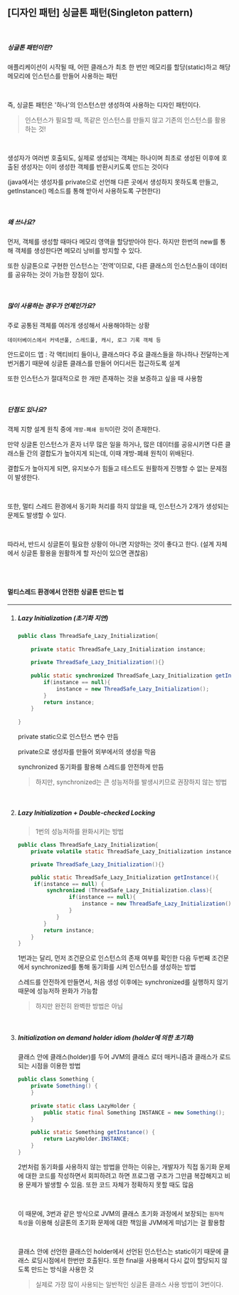 ﻿## [디자인 패턴] 싱글톤 패턴(Singleton pattern)

<br>

##### *싱글톤 패턴이란?*

애플리케이션이 시작될 때, 어떤 클래스가 최초 한 번만 메모리를 할당(static)하고 해당 메모리에 인스턴스를 만들어 사용하는 패턴

<br>

즉, 싱글톤 패턴은 '하나'의 인스턴스만 생성하여 사용하는 디자인 패턴이다.

> 인스턴스가 필요할 때, 똑같은 인스턴스를 만들지 않고 기존의 인스턴스를 활용하는 것!

<br>

생성자가 여러번 호출되도, 실제로 생성되는 객체는 하나이며 최초로 생성된 이후에 호출된 생성자는 이미 생성한 객체를 반환시키도록 만드는 것이다

(java에서는 생성자를 private으로 선언해 다른 곳에서 생성하지 못하도록 만들고, getInstance() 메소드를 통해 받아서 사용하도록 구현한다)

<br>

##### *왜 쓰나요?*

먼저, 객체를 생성할 때마다 메모리 영역을 할당받아야 한다. 하지만 한번의 new를 통해 객체를 생성한다면 메모리 낭비를 방지할 수 있다.

또한 싱글톤으로 구현한 인스턴스는 '전역'이므로, 다른 클래스의 인스턴스들이 데이터를 공유하는 것이 가능한 장점이 있다.

<br>

##### *많이 사용하는 경우가 언제인가요?*

주로 공통된 객체를 여러개 생성해서 사용해야하는 상황

```
데이터베이스에서 커넥션풀, 스레드풀, 캐시, 로그 기록 객체 등
```

안드로이드 앱 : 각 액티비티 들이나, 클래스마다 주요 클래스들을 하나하나 전달하는게 번거롭기 때문에 싱글톤 클래스를 만들어 어디서든 접근하도록 설계

또한 인스턴스가 절대적으로 한 개만 존재하는 것을 보증하고 싶을 때 사용함

<br>

##### *단점도 있나요?*

객체 지향 설계 원칙 중에 `개방-폐쇄 원칙`이란 것이 존재한다.

만약 싱글톤 인스턴스가 혼자 너무 많은 일을 하거나, 많은 데이터를 공유시키면 다른 클래스들 간의 결합도가 높아지게 되는데, 이때 개방-폐쇄 원칙이 위배된다.

결합도가 높아지게 되면, 유지보수가 힘들고 테스트도 원활하게 진행할 수 없는 문제점이 발생한다.

<br>

또한, 멀티 스레드 환경에서 동기화 처리를 하지 않았을 때, 인스턴스가 2개가 생성되는 문제도 발생할 수 있다.

<br>

따라서, 반드시 싱글톤이 필요한 상황이 아니면 지양하는 것이 좋다고 한다. (설계 자체에서 싱글톤 활용을 원활하게 할 자신이 있으면 괜찮음)

<br>

<br>

#### 멀티스레드 환경에서 안전한 싱글톤 만드는 법

---

1. #####  Lazy Initialization (초기화 지연)

   ```java
   public class ThreadSafe_Lazy_Initialization{
    
       private static ThreadSafe_Lazy_Initialization instance;
    
       private ThreadSafe_Lazy_Initialization(){}
        
       public static synchronized ThreadSafe_Lazy_Initialization getInstance(){
           if(instance == null){
               instance = new ThreadSafe_Lazy_Initialization();
           }
           return instance;
       }
    
   }
   ```

   private static으로 인스턴스 변수 만듬

   private으로 생성자를 만들어 외부에서의 생성을 막음

   synchronized 동기화를 활용해 스레드를 안전하게 만듬

   > 하지만, synchronized는 큰 성능저하를 발생시키므로 권장하지 않는 방법

   <br>

2. ##### Lazy Initialization + Double-checked Locking

   > 1번의 성능저하를 완화시키는 방법

   ```java
   public class ThreadSafe_Lazy_Initialization{
       private volatile static ThreadSafe_Lazy_Initialization instance;
   
       private ThreadSafe_Lazy_Initialization(){}
   
       public static ThreadSafe_Lazy_Initialization getInstance(){
       	if(instance == null) {
           	synchronized (ThreadSafe_Lazy_Initialization.class){
                   if(instance == null){
                       instance = new ThreadSafe_Lazy_Initialization();
                   }
               }
           }
           return instance;
       }
   }
   ```

   1번과는 달리, 먼저 조건문으로 인스턴스의 존재 여부를 확인한 다음 두번째 조건문에서 synchronized를 통해 동기화를 시켜 인스턴스를 생성하는 방법

   스레드를 안전하게 만들면서, 처음 생성  이후에는 synchronized를 실행하지 않기 때문에 성능저하 완화가 가능함

   > 하지만 완전히 완벽한 방법은 아님

   <br>

3. #####  Initialization on demand holder idiom (holder에 의한 초기화)

   클래스 안에 클래스(holder)를 두어 JVM의 클래스 로더 매커니즘과 클래스가 로드되는 시점을 이용한 방법

   ```java
   public class Something {
       private Something() {
       }
    
       private static class LazyHolder {
           public static final Something INSTANCE = new Something();
       }
    
       public static Something getInstance() {
           return LazyHolder.INSTANCE;
       }
   }
   ```

   2번처럼 동기화를 사용하지 않는 방법을 안하는 이유는, 개발자가 직접 동기화 문제에 대한 코드를 작성하면서 회피하려고 하면 프로그램 구조가 그만큼 복잡해지고 비용 문제가 발생할 수 있음. 또한 코드 자체가 정확하지 못할 때도 많음

   <br>


   이 때문에, 3번과 같은 방식으로 JVM의 클래스 초기화 과정에서 보장되는 `원자적 특성`을 이용해 싱글톤의 초기화 문제에 대한 책임을 JVM에게 떠넘기는 걸 활용함

   <br>

   클래스 안에 선언한 클래스인 holder에서 선언된 인스턴스는 static이기 때문에 클래스 로딩시점에서 한번만 호출된다. 또한 final을 사용해서 다시 값이 할당되지 않도록 만드는 방식을 사용한 것

   > 실제로 가장 많이 사용되는 일반적인 싱글톤 클래스 사용 방법이 3번이다.
